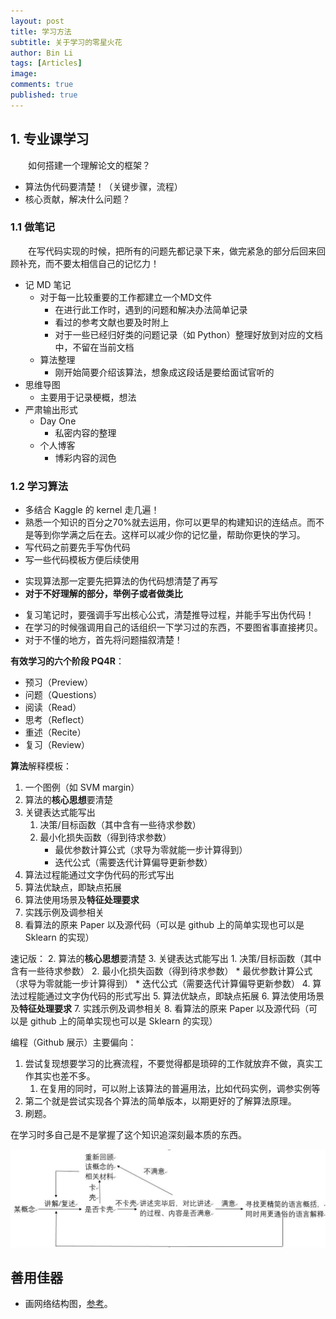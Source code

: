 ```yaml
---
layout: post
title: 学习方法
subtitle: 关于学习的零星火花
author: Bin Li
tags: [Articles]
image: 
comments: true
published: true
---
```


## 1. 专业课学习
　　如何搭建一个理解论文的框架？
* 算法伪代码要清楚！（关键步骤，流程）
* 核心贡献，解决什么问题？

### 1.1 做笔记
　　在写代码实现的时候，把所有的问题先都记录下来，做完紧急的部分后回来回顾补充，而不要太相信自己的记忆力！
- 记 MD 笔记
	- 对于每一比较重要的工作都建立一个MD文件
		- 在进行此工作时，遇到的问题和解决办法简单记录
		- 看过的参考文献也要及时附上
		- 对于一些已经归好类的问题记录（如 Python）整理好放到对应的文档中，不留在当前文档
	- 算法整理
		- 刚开始简要介绍该算法，想象成这段话是要给面试官听的
- 思维导图
	- 主要用于记录梗概，想法
- 严肃输出形式
	- Day One
		- 私密内容的整理
	- 个人博客
		- 博彩内容的润色

### 1.2 学习算法
* 多结合 Kaggle 的 kernel 走几遍！
* 熟悉一个知识的百分之70%就去运用，你可以更早的构建知识的连结点。而不是等到你学满之后在去。这样可以减少你的记忆量，帮助你更快的学习。
* 写代码之前要先手写伪代码
* 写一些代码模板方便后续使用
- 实现算法那一定要先把算法的伪代码想清楚了再写
- **对于不好理解的部分，举例子或者做类比**
* 复习笔记时，要强调手写出核心公式，清楚推导过程，并能手写出伪代码！
* 在学习的时候强调用自己的话组织一下学习过的东西，不要图省事直接拷贝。
* 对于不懂的地方，首先将问题描叙清楚！


**有效学习的六个阶段 PQ4R**：
* 预习（Preview）
* 问题（Questions）
* 阅读（Read）
* 思考（Reflect）
* 重述（Recite）
* 复习（Review）

**算法**解释模板：
1. 一个图例（如 SVM margin）
2. 算法的**核心思想**要清楚
3. 关键表达式能写出
    1. 决策/目标函数（其中含有一些待求参数）
    2. 最小化损失函数（得到待求参数）
        * 最优参数计算公式（求导为零就能一步计算得到）
        * 迭代公式（需要迭代计算偏导更新参数）
4. 算法过程能通过文字伪代码的形式写出
5. 算法优缺点，即缺点拓展
6. 算法使用场景及**特征处理要求**
7. 实践示例及调参相关
8. 看算法的原来 Paper 以及源代码（可以是 github 上的简单实现也可以是 Sklearn 的实现）

速记版：
2. 算法的**核心思想**要清楚
3. 关键表达式能写出
    1. 决策/目标函数（其中含有一些待求参数）
    2. 最小化损失函数（得到待求参数）
        * 最优参数计算公式（求导为零就能一步计算得到）
        * 迭代公式（需要迭代计算偏导更新参数）
4. 算法过程能通过文字伪代码的形式写出
5. 算法优缺点，即缺点拓展
6. 算法使用场景及**特征处理要求**
7. 实践示例及调参相关
8. 看算法的原来 Paper 以及源代码（可以是 github 上的简单实现也可以是 Sklearn 的实现）


编程（Github 展示）主要偏向：
1. 尝试复现想要学习的比赛流程，不要觉得都是琐碎的工作就放弃不做，真实工作其实也差不多。
    1. 在复用的同时，可以附上该算法的普遍用法，比如代码实例，调参实例等
2. 第二个就是尝试实现各个算法的简单版本，以期更好的了解算法原理。
3. 刷题。

在学习时多自己是不是掌握了这个知识追深刻最本质的东西。

![费曼技巧](/img/media/%E8%B4%B9%E6%9B%BC%E6%8A%80%E5%B7%A7.jpg)

## 善用佳器
* 画网络结构图，[参考](https://zhuanlan.zhihu.com/p/60146525)。